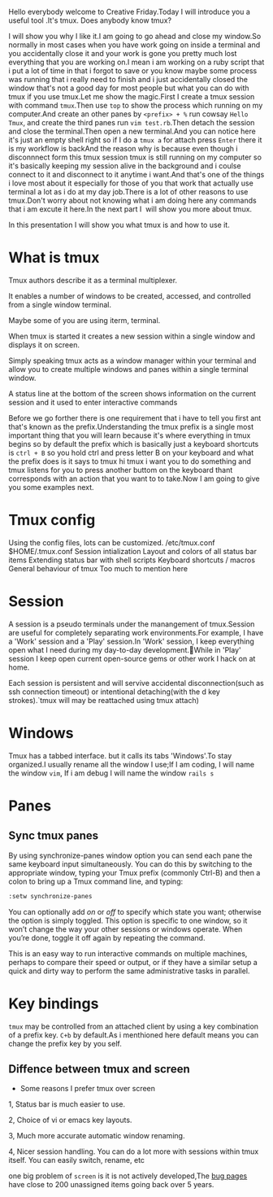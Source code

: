 Hello everybody welcome to Creative Friday.Today I will introduce you a useful tool .It's tmux. Does anybody know tmux?

I will show you why I like it.I am going to go ahead and close my window.So normally in most cases when you have work going on inside a terminal and you accidentally close it and your work is gone you pretty much lost everything that you are working on.I mean i am working on a ruby script that i put a lot of time in that i forgot to save or you know maybe some process was running that i really need to finish and i just accidentally closed the window that's not a good day for most people but what you can do with tmux if you use tmux.Let me show the magic.First I create a tmux session with command `tmux`.Then use `top` to show the process which running on my computer.And create an other panes by `<prefix> + %` run cowsay `Hello Tmux`, and create the third panes run `vim test.rb`.Then detach the session and close the terminal.Then open a new terminal.And you can notice here it's just an empty shell right so if I do a `tmux a` for attach
press `Enter` there it is my workflow is backAnd the reason why is because even though i disconnnect form this tmux session tmux is still running on my computer so it's basically keeping my session alive in the background and i coulse connect to it and disconnect to it anytime i want.And that's one of the things i love most about it especially for those of you that work that actually use terminal a lot as i do at my day job.There is a lot of other reasons to use tmux.Don't worry about not knowing what i am doing here any commands that i am excute it here.In the next part I  will show you more about tmux.

In this presentation I will show you what tmux is and how to use it.

# What is tmux

Tmux authors describe it as a terminal multiplexer.

It enables a number of windows to be created, accessed, and controlled from a single window terminal.

Maybe some of you are using iterm, terminal.

When tmux is started it creates a new session within a single window and displays it on screen.

Simply speaking tmux acts as a window manager within your terminal and allow you to create multiple windows and panes within a single terminal window.

A status line at the bottom of the screen shows information on the current session and it used to enter interactive commands

Before we go forther there is one requirement that i have to tell you first ant that's known as the prefix.Understanding the tmux prefix is a single most important thing that you will learn because it's where everything in tmux begins so by default the prefix which is basically just a keyboard shortcuts is `ctrl + B` so you hold ctrl and press letter B on your keyboard and what the prefix does is it says to tmux hi tmux i want you to do something and tmux listens for you to press another buttom on the keyboard thant  corresponds with an action that you want to to take.Now I am going to give you some examples next.
# Tmux config
Using the config files, lots can be customized. /etc/tmux.conf $HOME/.tmux.conf Session intialization Layout and colors of all status bar items Extending status bar with shell scripts Keyboard shortcuts / macros General behaviour of tmux Too much to mention here

# Session
A session is a pseudo terminals under the manangement of tmux.Session are useful for completely separating work environments.For example, I have a 'Work' session and a 'Play' session.In 'Work' session, I keep everything open what I need during my day-to-day development.While in 'Play' session I keep open current open-source gems or other work I hack on at home.

Each session is persistent and will servive accidental disconnection(such as ssh connection timeout) or intentional detaching(with the <prefix> d key strokes).`tmux will may be reattached using tmux attach)

# Windows
Tmux has a tabbed interface. but it calls its tabs 'Windows'.To stay organized.I usually rename all the window I use;If I am coding, I will name the window `vim`, If i am debug I will name the window `rails s`

# Panes

## Sync tmux panes

By using synchronize-panes window option you can send each pane the same keyboard input simultaneously.
You can do this by switching to the appropriate window, typing your Tmux prefix (commonly Ctrl-B) and then a colon to bring up a Tmux command line, and typing:
```sh
:setw synchronize-panes
```

You can optionally add *on* or *off* to specify which state you want; otherwise the option is simply toggled. This option is specific to one window, so it won’t change the way your other sessions or windows operate. When you’re done, toggle it off again by repeating the command.

This is an easy way to run interactive commands on multiple machines, perhaps to compare their speed or output, or if they have a similar setup a quick and dirty way to perform the same administrative tasks in parallel.

# Key bindings

`tmux` may be controlled from an attached client by using a key combination of a prefix key. `C+b` by default.As i menthioned here default means you can change the prefix key by you self.

## Diffence between tmux and screen

* Some reasons I prefer tmux over screen

1, Status bar is much easier to use.

2, Choice of vi or emacs key layouts.

3, Much more accurate automatic window renaming.

4, Nicer session handling. You can do a lot more with sessions within tmux itself. You can easily switch, rename, etc

one big problem of `screen` is it is not actively developed,The [bug pages](https://savannah.gnu.org/bugs/?group=screen&func=browse&set=open&msort=0&advsrch=0&morder=bug_id%3C&offset=0#results) have close to 200 unassigned items going back over 5 years.

